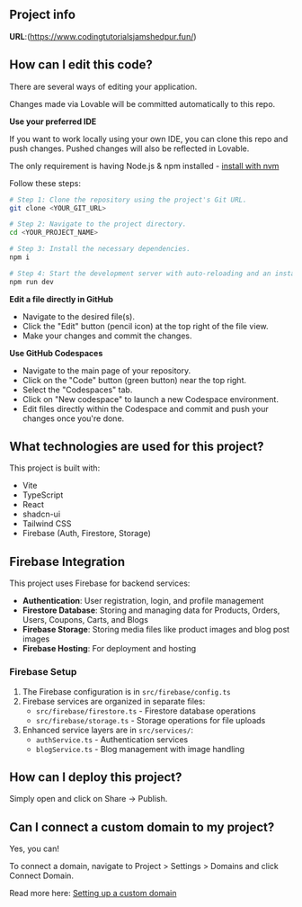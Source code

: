 

## Project info

**URL**:(https://www.codingtutorialsjamshedpur.fun/)

## How can I edit this code?

There are several ways of editing your application.



Changes made via Lovable will be committed automatically to this repo.

**Use your preferred IDE**

If you want to work locally using your own IDE, you can clone this repo and push changes. Pushed changes will also be reflected in Lovable.

The only requirement is having Node.js & npm installed - [install with nvm](https://github.com/nvm-sh/nvm#installing-and-updating)

Follow these steps:

```sh
# Step 1: Clone the repository using the project's Git URL.
git clone <YOUR_GIT_URL>

# Step 2: Navigate to the project directory.
cd <YOUR_PROJECT_NAME>

# Step 3: Install the necessary dependencies.
npm i

# Step 4: Start the development server with auto-reloading and an instant preview.
npm run dev
```

**Edit a file directly in GitHub**

- Navigate to the desired file(s).
- Click the "Edit" button (pencil icon) at the top right of the file view.
- Make your changes and commit the changes.

**Use GitHub Codespaces**

- Navigate to the main page of your repository.
- Click on the "Code" button (green button) near the top right.
- Select the "Codespaces" tab.
- Click on "New codespace" to launch a new Codespace environment.
- Edit files directly within the Codespace and commit and push your changes once you're done.

## What technologies are used for this project?

This project is built with:

- Vite
- TypeScript
- React
- shadcn-ui
- Tailwind CSS
- Firebase (Auth, Firestore, Storage)

## Firebase Integration

This project uses Firebase for backend services:

- **Authentication**: User registration, login, and profile management
- **Firestore Database**: Storing and managing data for Products, Orders, Users, Coupons, Carts, and Blogs
- **Firebase Storage**: Storing media files like product images and blog post images
- **Firebase Hosting**: For deployment and hosting

### Firebase Setup

1. The Firebase configuration is in `src/firebase/config.ts`
2. Firebase services are organized in separate files:
   - `src/firebase/firestore.ts` - Firestore database operations
   - `src/firebase/storage.ts` - Storage operations for file uploads
3. Enhanced service layers are in `src/services/`:
   - `authService.ts` - Authentication services
   - `blogService.ts` - Blog management with image handling

## How can I deploy this project?

Simply open  and click on Share -> Publish.

## Can I connect a custom domain to my project?

Yes, you can!

To connect a domain, navigate to Project > Settings > Domains and click Connect Domain.

Read more here: [Setting up a custom domain](https://)
